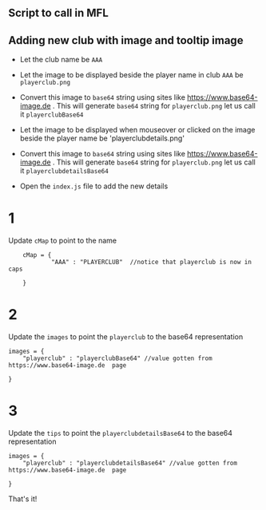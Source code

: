 ## Script to call in MFL

<script src="https://brickyt.github.io/playerBadgeScript/index.js"></script>

## Adding new club with image and tooltip image

 - Let the club name be `AAA`

 - Let the image to be displayed beside the player name in club `AAA` be `playerclub.png`
 - Convert this image to `base64` string using sites like https://www.base64-image.de . This will generate `base64` string for `playerclub.png` let us call it `playerclubBase64`

 - Let the image to be displayed when mouseover or clicked on  the image beside the player name be 'playerclubdetails.png'
 - Convert this image to `base64` string using sites like https://www.base64-image.de . This will generate `base64` string for `playerclub.png` let us call it `playerclubdetailsBase64`

 - Open the `index.js` file to add the new details

# 1
Update `cMap` to point to the name
```
    cMap = {
            "AAA" : "PLAYERCLUB"  //notice that playerclub is now in caps

    }

```
# 2
Update the `images` to point the `playerclub` to the base64 representation
```
images = {
    "playerclub" : "playerclubBase64" //value gotten from https://www.base64-image.de  page

}

```

# 3
Update the `tips` to point the `playerclubdetailsBase64` to the base64 representation
```
images = {
    "playerclub" : "playerclubdetailsBase64" //value gotten from https://www.base64-image.de  page

}

```

That's it!


